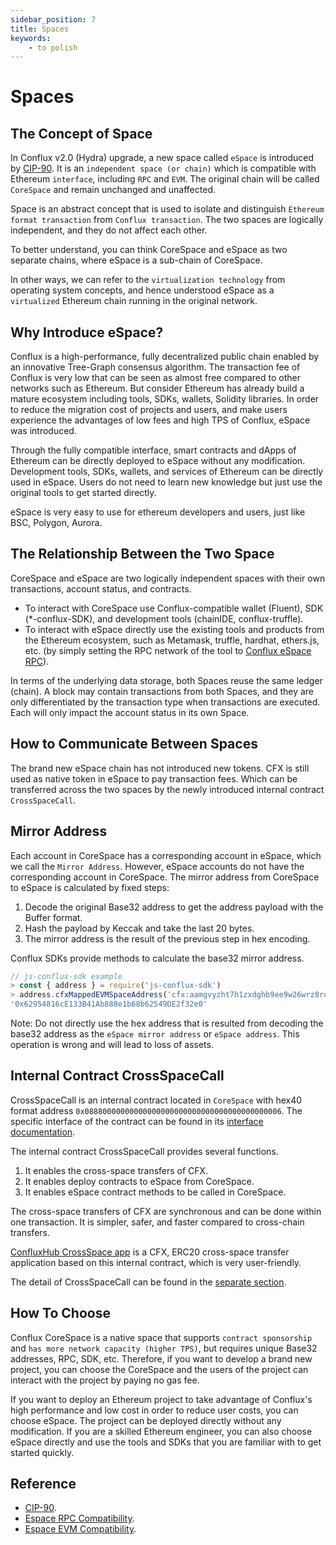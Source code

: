 ```yaml
---
sidebar_position: 7
title: Spaces
keywords: 
    - to polish
---
```


# Spaces

## The Concept of Space
In Conflux v2.0 (Hydra) upgrade, a new space called ```eSpace``` is introduced by [CIP-90](https://github.com/Conflux-Chain/CIPs/blob/master/CIPs/cip-90.md). It is an ```independent space (or chain)``` which is compatible with Ethereum ```interface```, including ```RPC``` and ```EVM```. The original chain will be called ```CoreSpace``` and remain unchanged and unaffected.

Space is an abstract concept that is used to isolate and distinguish ```Ethereum format transaction``` from ```Conflux transaction```. The two spaces are logically independent, and they do not affect each other.

To better understand, you can think CoreSpace and eSpace as two separate chains, where eSpace is a sub-chain of CoreSpace.

In other ways, we can refer to the ```virtualization technology``` from operating system concepts, and hence understood eSpace as a ```virtualized``` Ethereum chain running in the original network.

## Why Introduce eSpace?
Conflux is a high-performance, fully decentralized public chain enabled by an innovative Tree-Graph consensus algorithm. The transaction fee of Conflux is very low that can be seen as almost free compared to other networks such as Ethereum. But consider Ethereum has already build a mature ecosystem including tools, SDKs, wallets, Solidity libraries. In order to reduce the migration cost of projects and users, and make users experience the advantages of low fees and high TPS of Conflux, eSpace was introduced.

Through the fully compatible interface, smart contracts and dApps of Ethereum can be directly deployed to eSpace without any modification. Development tools, SDKs, wallets, and services of Ethereum can be directly used in eSpace. Users do not need to learn new knowledge but just use the original tools to get started directly.

eSpace is very easy to use for ethereum developers and users, just like BSC, Polygon, Aurora.

## The Relationship Between the Two Space
CoreSpace and eSpace are two logically independent spaces with their own transactions, account status, and contracts.

- To interact with CoreSpace use Conflux-compatible wallet (Fluent), SDK (*-conflux-SDK), and development tools (chainIDE, conflux-truffle).
- To interact with eSpace directly use the existing tools and products from the Ethereum ecosystem, such as Metamask, truffle, hardhat, ethers.js, etc. (by simply setting the RPC network of the tool to [Conflux eSpace RPC](../../espace/learn/network-endpoints.md)).

In terms of the underlying data storage, both Spaces reuse the same ledger (chain). A block may contain transactions from both Spaces, and they are only differentiated by the transaction type when transactions are executed. Each will only impact the account status in its own Space.

## How to Communicate Between Spaces
The brand new eSpace chain has not introduced new tokens. CFX is still used as native token in eSpace to pay transaction fees. Which can be transferred across the two spaces by the newly introduced internal contract ```CrossSpaceCall```.

## Mirror Address
Each account in CoreSpace has a corresponding account in eSpace, which we call the ```Mirror Address```. However, eSpace accounts do not have the corresponding account in CoreSpace. The mirror address from CoreSpace to eSpace is calculated by fixed steps:

1. Decode the original Base32 address to get the address payload with the Buffer format.
2. Hash the payload by Keccak and take the last 20 bytes.
3. The mirror address is the result of the previous step in hex encoding.

Conflux SDKs provide methods to calculate the base32 mirror address.

```js
// js-conflux-sdk example
> const { address } = require('js-conflux-sdk')
> address.cfxMappedEVMSpaceAddress('cfx:aamgvyzht7h1zxdghb9ee9w26wrz8rd3gj837392dp')
'0x62954816cE133B41Ab888e1b68b62549DE2f32e0'
```

Note: Do not directly use the hex address that is resulted from decoding the base32 address as the ```eSpace mirror address``` or ```eSpace address```. This operation is wrong and will lead to loss of assets.

## Internal Contract CrossSpaceCall
CrossSpaceCall is an internal contract located in ```CoreSpace``` with hex40 format address ```0x08880000000000000000000000000000000000000006```. The specific interface of the contract can be found in its [interface documentation](../../core/learn/core-space-basics/internal-contracts/crossSpaceCall.md).

The internal contract CrossSpaceCall provides several functions.

1. It enables the cross-space transfers of CFX.
2. It enables deploy contracts to eSpace from CoreSpace.
3. It enables eSpace contract methods to be called in CoreSpace.

The cross-space transfers of CFX are synchronous and can be done within one transaction. It is simpler, safer, and faster compared to cross-chain transfers.

[ConfluxHub CrossSpace app](https://confluxhub.io/espace-bridge/cross-space) is a CFX, ERC20 cross-space transfer application based on this internal contract, which is very user-friendly.

The detail of CrossSpaceCall can be found in the [separate section](https://wiki.conflux123.xyz/books/conflux-espace/page/spaces).

## How To Choose
Conflux CoreSpace is a native space that supports ```contract sponsorship``` and ```has more network capacity (higher TPS)```, but requires unique Base32 addresses, RPC, SDK, etc. Therefore, if you want to develop a brand new project, you can choose the CoreSpace and the users of the project can interact with the project by paying no gas fee.

If you want to deploy an Ethereum project to take advantage of Conflux's high performance and low cost in order to reduce user costs, you can choose eSpace. The project can be deployed directly without any modification. If you are a skilled Ethereum engineer, you can also choose eSpace directly and use the tools and SDKs that you are familiar with to get started quickly.

## Reference

- [CIP-90](https://github.com/Conflux-Chain/CIPs/blob/master/CIPs/cip-90.md).
- [Espace RPC Compatibility](../../espace/build/compatibility/rpc-compatibility.md).
- [Espace EVM Compatibility](../../espace/build/compatibility/evm-compatibility.md).
